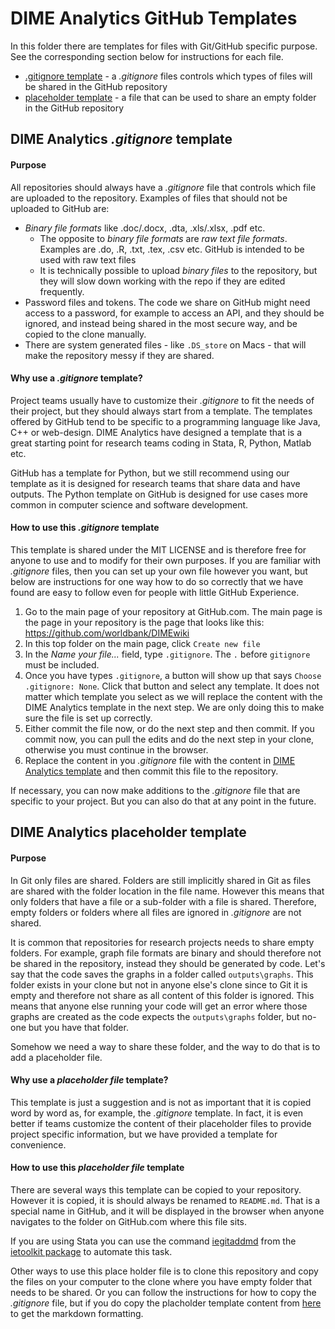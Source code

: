 # DIME Analytics GitHub Templates

In this folder there are templates for files with Git/GitHub specific purpose. See the corresponding section below for instructions for each file.

* [.gitignore template](#dime-analytics-.gitignore-template) - a _.gitignore_ files controls which types of files will be shared in the GitHub repository
* [placeholder template](#dime-analytics-placeholder-template) - a file that can be used to share an empty folder in the GitHub repository

## DIME Analytics _.gitignore_ template

#### Purpose

All repositories should always have a _.gitignore_ file that controls which file are uploaded to the repository. Examples of files that should not be uploaded to GitHub are:

* _Binary file formats_ like .doc/.docx, .dta, .xls/.xlsx, .pdf etc.
  * The opposite to _binary file formats_ are _raw text file formats_. Examples are .do, .R, .txt, .tex, .csv etc. GitHub is intended to be used with raw text files
  * It is technically possible to upload _binary files_ to the repository, but they will slow down working with the repo if they are edited frequently.
* Password files and tokens. The code we share on GitHub might need access to a password, for example to access an API, and they should be ignored, and instead being shared in the most secure way, and be copied to the clone manually.
* There are system generated files - like `.DS_store` on Macs - that will make the repository messy if they are shared.

#### Why use a _.gitignore_ template?

Project teams usually have to customize their _.gitignore_ to fit the needs of their project, but they should always start from a template. The templates offered by GitHub tend to be specific to a programming language like Java, C++ or web-design. DIME Analytics have designed a template that is a great starting point for research teams coding in Stata, R, Python, Matlab etc.

GitHub has a template for Python, but we still recommend using our template as it is designed for research teams that share data and have outputs. The Python template on GitHub is designed for use cases more common in computer science and software development.

#### How to use this _.gitignore_ template

This template is shared under the MIT LICENSE and is therefore free for anyone to use and to modify for their own purposes. If you are familiar with _.gitignore_ files, then you can set up your own file however you want, but below are instructions for one way how to do so correctly that we have found are easy to follow even for people with little GitHub Experience.

1. Go to the main page of your repository at GitHub.com. The main page is the page in your repository is the page that looks like this: https://github.com/worldbank/DIMEwiki
1. In this top folder on the main page, click `Create new file`
1. In the _Name your file..._ field, type `.gitignore`. The `.` before `gitignore` must be included.
1. Once you have types `.gitignore`, a button will show up that says `Choose .gitignore: None`. Click that button and select any template. It does not matter which template you select as we will replace the content with the DIME Analytics template in the next step. We are only doing this to make sure the file is set up correctly.
1. Either commit the file now, or do the next step and then commit. If you commit now, you can pull the edits and do the next step in your clone, otherwise you must continue in the browser.
1. Replace the content in you _.gitignore_ file with the content in [DIME Analytics template](https://github.com/worldbank/DIMEwiki/blob/master/Topics/GitHub/gitignore_template.txt) and then commit this file to the repository.

If necessary, you can now make additions to the _.gitignore_ file that are specific to your project. But you can also do that at any point in the future.

## DIME Analytics placeholder template

#### Purpose

In Git only files are shared. Folders are still implicitly shared in Git as files are shared with the folder location in the file name. However this means that only folders that have a file or a sub-folder with a file is shared. Therefore, empty folders or folders where all files are ignored in _.gitignore_ are not shared.

It is common that repositories for research projects needs to share empty folders. For example, graph file formats are binary and should therefore not be shared in the repository, instead they should be generated by code. Let's say that the code saves the graphs in a folder called `outputs\graphs`. This folder exists in your clone but not in anyone else's clone since to Git it is empty and therefore not share as all content of this folder is ignored. This means that anyone else running your code will get an error where those graphs are created as the code expects the `outputs\graphs` folder, but no-one but you have that folder.

Somehow we need a way to share these folder, and the way to do that is to add a placeholder file.

#### Why use a _placeholder file_ template?
This template is just a suggestion and is not as important that it is copied word by word as, for example, the _.gitignore_ template. In fact, it is even better if teams customize the content of their placeholder files to provide project specific information, but we have provided a template for convenience.

#### How to use this _placeholder file_ template

There are several ways this template can be copied to your repository. However it is copied, it is should always be renamed to `README.md`. That is a special name in GitHub, and it will be displayed in the browser when anyone navigates to the folder on GitHub.com where this file sits.

If you are using Stata you can use the command [iegitaddmd](https://dimewiki.worldbank.org/wiki/Iegitaddmd) from the [ietoolkit package](https://github.com/worldbank/ietoolkit) to automate this task.

Other ways to use this place holder file is to clone this repository and copy the files on your computer to the clone where you have empty folder that needs to be shared. Or you can follow the instructions for how to copy the _.gitignore_ file, but if you do copy the placholder template content from [here](https://raw.githubusercontent.com/worldbank/DIMEwiki/master/Topics/GitHub/placeholder-README.md) to get the markdown formatting.
